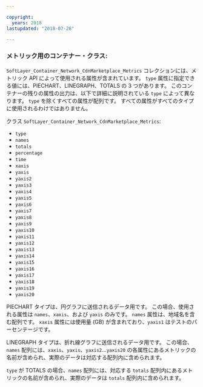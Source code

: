 ```yaml
---

copyright:
  years: 2018
lastupdated: "2018-07-26"

---
```


### メトリック用のコンテナー・クラス:
`SoftLayer_Container_Network_CdnMarketplace_Metrics` コレクションには、メトリック API によって使用される属性が含まれています。 `type` 属性に指定できる値には、PIECHART、LINEGRAPH、TOTALS の 3 つがあります。 このコンテナーの残りの属性の出力は、以下で詳細に説明されている `type` によって異なります。 `type` を除くすべての属性が配列です。 すべての属性がすべてのタイプに使用されるわけではありません。

クラス `SoftLayer_Container_Network_CdnMarketplace_Metrics`:
* `type`
* `names`
* `totals`
* `percentage`
* `time`
* `xaxis`
* `yaxis`
* `yaxis2`
* `yaxis3`
* `yaxis4`
* `yaxis5`
* `yaxis6`
* `yaxis7`
* `yaxis8`
* `yaxis9`
* `yaxis10`
* `yaxis11`
* `yaxis12`
* `yaxis13`
* `yaxis14`
* `yaxis15`
* `yaxis16`
* `yaxis17`
* `yaxis18`
* `yaxis19`
* `yaxis20`

PIECHART タイプは、円グラフに送信されるデータ用です。 この場合、使用される属性は `names`、`xaxis`、および `yaxis` のみです。 `names` 属性は、地域名を含む配列です。 `xaxis` 属性には使用量 (GB) が含まれており、`yaxis1` はテストのパーセンテージです。


LINEGRAPH タイプは、折れ線グラフに送信されるデータ用です。 この場合、`names` 配列には、`xaxis`、`yaxis`、`yaxis2`...`yaxis20` の各属性にあるメトリックの名前が含められ、実際のデータは対応する配列内に含められます。


`type` が TOTALS の場合、`names` 配列には、対応する `totals` 配列内にあるメトリックの名前が含められ、実際のデータは `totals` 配列内に含められます。
